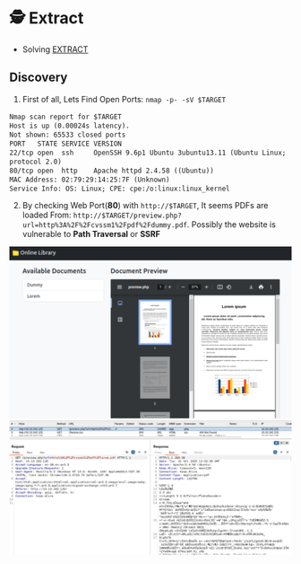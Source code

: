 # 🕵️ Extract

* Solving [EXTRACT](https://tryhackme.com/room/extract)

## Discovery

1. First of all, Lets Find Open Ports: `nmap -p- -sV $TARGET`
```
Nmap scan report for $TARGET
Host is up (0.00024s latency).
Not shown: 65533 closed ports
PORT   STATE SERVICE VERSION
22/tcp open  ssh     OpenSSH 9.6p1 Ubuntu 3ubuntu13.11 (Ubuntu Linux; protocol 2.0)
80/tcp open  http    Apache httpd 2.4.58 ((Ubuntu))
MAC Address: 02:79:29:14:25:7F (Unknown)
Service Info: OS: Linux; CPE: cpe:/o:linux:linux_kernel
```

2. By checking Web Port(**80**) with `http://$TARGET`, It seems PDFs  are loaded From: `http://$TARGET/preview.php?url=http%3A%2F%2Fcvssm1%2Fpdf%2Fdummy.pdf`. Possibly the website is vulnerable to **Path Traversal** or **SSRF**

![Website View](images/02-web.png)
![Burpsuite View](images/02-ssrf.png)

